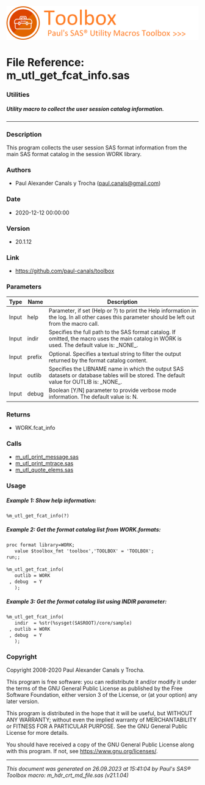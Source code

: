 ![../../misc/images/doc_banner.png](../../misc/images/doc_banner.png)
# 
# File Reference: m_utl_get_fcat_info.sas

### Utilities

##### Utility macro to collect the user session catalog information.

***

### Description
This program collects the user session SAS format information from the main SAS format catalog in the session WORK library.

### Authors
* Paul Alexander Canals y Trocha (paul.canals@gmail.com)

### Date
* 2020-12-12 00:00:00

### Version
* 20.1.12

### Link
* https://github.com/paul-canals/toolbox

### Parameters
| Type | Name | Description |
| ---- | ---- | ----------- |
| Input | help | Parameter, if set (Help or ?) to print the Help information in the log. In all other cases this parameter should be left out from the macro call. |
| Input | indir | Specifies the full path to the SAS format catalog. If omitted, the macro uses the main catalog in WORK is used. The default value is: \_NONE\_. |
| Input | prefix | Optional. Specifies a textual string to filter the output returned by the format catalog content. |
| Input | outlib | Specifies the LIBNAME name in which the output SAS datasets or database tables will be stored. The default value for OUTLIB is: \_NONE\_. |
| Input | debug | Boolean [Y/N] parameter to provide verbose mode information. The default value is: N. |

### Returns
* WORK.fcat_info

### Calls
* [m_utl_print_message.sas](m_utl_print_message.md)
* [m_utl_print_mtrace.sas](m_utl_print_mtrace.md)
* [m_utl_quote_elems.sas](m_utl_quote_elems.md)

### Usage

##### Example 1: Show help information:
```sas
%m_utl_get_fcat_info(?)
```

##### Example 2: Get the format catalog list from WORK.formats:
```sas
proc format library=WORK;
   value $toolbox_fmt 'toolbox','TOOLBOX' = 'TOOLBOX';
run;;

%m_utl_get_fcat_info(
   outlib = WORK
 , debug  = Y
   );
```

##### Example 3: Get the format catalog list using INDIR parameter:
```sas
%m_utl_get_fcat_info(
   indir  = %str(%sysget(SASROOT)/core/sample)
 , outlib = WORK
 , debug  = Y
   );
```

### Copyright
Copyright 2008-2020 Paul Alexander Canals y Trocha. 
 
This program is free software: you can redistribute it and/or modify 
it under the terms of the GNU General Public License as published by 
the Free Software Foundation, either version 3 of the License, or 
(at your option) any later version. 
 
This program is distributed in the hope that it will be useful, 
but WITHOUT ANY WARRANTY; without even the implied warranty of 
MERCHANTABILITY or FITNESS FOR A PARTICULAR PURPOSE. See the 
GNU General Public License for more details. 
 
You should have received a copy of the GNU General Public License 
along with this program. If not, see <https://www.gnu.org/licenses/>. 


***
*This document was generated on 26.09.2023 at 15:41:04  by Paul's SAS&reg; Toolbox macro: m_hdr_crt_md_file.sas (v21.1.04)*

